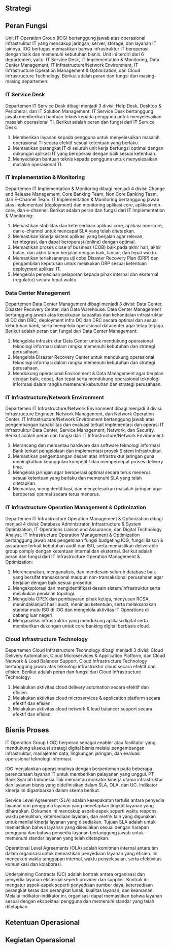 ## Strategi

## Peran Fungsi

Unit IT Operation Group (IOG) bertanggung jawab atas operasional infrastruktur IT yang mencakup jaringan, server, storage, dan layanan IT lainnya. IOG bertugas memastikan bahwa infrastruktur IT beroperasi dengan baik dan memenuhi kebutuhan bisnis. Unit ini terdiri dari 6 departemen, yaitu: IT Service Desk, IT Implementation & Monitoring, Data Center Management, IT Infrastructure/Network Environment, IT Infrastructure Operation Management & Optimization, dan Cloud Infrastructure Technology. Berikut adalah peran dan fungsi dari masing-masing departemen:

### IT Service Desk

Departemen IT Service Desk dibagi menjadi 3 divisi: Help Desk, Desktop & Peripheral, dan IT Solution Management. IT Service Desk bertanggung jawab memberikan bantuan teknis kepada pengguna untuk menyelesaikan masalah operasional TI. Berikut adalah peran dan fungsi dari IT Service Desk:

1. Memberikan layanan kepada pengguna untuk menyelesaikan masalah operasional TI secara efektif sesuai ketentuan yang berlaku.
2. Memastikan perangkat IT di seluruh unit kerja berfungsi optimal dengan dukungan aplikasi IT yang beroperasi dengan baik sesuai ketentuan.
3. Menyediakan bantuan teknis kepada pengguna untuk menyelesaikan masalah operasional TI.

### IT Implementation & Monitoring

Departemen IT Implementation & Monitoring dibagi menjadi 4 divisi: Change and Release Management, Core Banking Team, Non Core Banking Team, dan E-Channel Team. IT Implementation & Monitoring bertanggung jawab atas implementasi (deployment) dan monitoring aplikasi core, aplikasi non-core, dan e-channel. Berikut adalah peran dan fungsi dari IT Implementation & Monitoring:

1. Memastikan stabilitas dan ketersediaan aplikasi core, aplikasi non-core, dan e-channel untuk mencapai SLA yang telah ditetapkan.
2. Memastikan kinerja sistem aplikasi yang berjalan agar relevan, terintegrasi, dan dapat beroperasi (online) dengan optimal.
3. Memastikan proses close of business (COB) baik pada akhir hari, akhir bulan, dan akhir tahun berjalan dengan baik, lancar, dan tepat waktu.
4. Memastikan terlaksananya uji coba Disaster Recovery Plan (DRP) dan pengambilan keputusan untuk melakukan DRP sesuai ketentuan deployment aplikasi IT.
5. Mengelola penyediaan pelaporan kepada pihak internal dan eksternal (regulator) secara tepat waktu.

### Data Center Management

Departemen Data Center Management dibagi menjadi 3 divisi: Data Center, Disaster Recovery Center, dan Data Warehouse. Data Center Management bertanggung jawab atas kecukupan kapasitas dan kehandalan infrastruktur di DC dan DRC, deployment infra DC dan DRC secara optimal dan sesuai kebutuhan bank, serta mengelola operasional datacenter agar tetap terjaga. Berikut adalah peran dan fungsi dari Data Center Management:

1. Mengelola infrastruktur Data Center untuk mendukung operasional teknologi informasi dalam rangka memenuhi kebutuhan dan strategi perusahaan.
2. Mengelola Disaster Recovery Center untuk mendukung operasional teknologi informasi dalam rangka memenuhi kebutuhan dan strategi perusahaan.
3. Mendukung operasional Environment & Data Management agar berjalan dengan baik, cepat, dan tepat serta mendukung operasional teknologi informasi dalam rangka memenuhi kebutuhan dan strategi perusahaan.

### IT Infrastructure/Network Environment

Departemen IT Infrastructure/Network Environment dibagi menjadi 3 divisi: Infrastructure Engineer, Network Management, dan Network Operation Center. IT Infrastructure/Network Environment bertanggung jawab atas pengembangan kapabilitas dan evaluasi terkait implementasi dan operasi IT Infrastruktur Data Center, Service Management, Network, dan Security. Berikut adalah peran dan fungsi dari IT Infrastructure/Network Environment:

1. Merancang dan memantau hardware dan software teknologi informasi Bank terkait pengelolaan dan implementasi proyek Sistem Infrastruktur.
2. Memastikan pengembangan desain atas infrastruktur jaringan guna meningkatkan keunggulan kompetitif dan mempercepat proses delivery time.
3. Mengelola jaringan agar beroperasi optimal secara terus menerus sesuai ketentuan yang berlaku dan memenuhi SLA yang telah ditetapkan.
4. Memantau, mengidentifikasi, dan menyelesaikan masalah jaringan agar beroperasi optimal secara terus menerus.

### IT Infrastructure Operation Management & Optimization

Departemen IT Infrastructure Operation Management & Optimization dibagi menjadi 4 divisi: Database Administrator, Infrastructure & System Optimization, IT Operations Liaison and Assurance, dan Digital Technology Analyst. IT Infrastructure Operation Management & Optimization bertanggung jawab atas pengelolaan fungsi budgeting IOG, fungsi liaison & assurance terkait kebutuhan audit dan ISO, serta memastikan deliverable group comply dengan ketentuan internal dan eksternal. Berikut adalah peran dan fungsi dari IT Infrastructure Operation Management & Optimization:

1. Merencanakan, menganalisis, dan mendesain seluruh database baik yang bersifat transaksional maupun non-transaksional perusahaan agar berjalan dengan baik sesuai prosedur.
2. Mengeksplorasi dan mengidentifikasi desain sistem/infrastruktur serta melakukan penilaian topologi.
3. Mengelola OPEX dan pembayaran pihak ketiga, menyusun RCSA, menindaklanjuti hasil audit, meninjau ketentuan, serta melaksanakan standar mutu ISO di IOG dan mengelola aktivitas IT Operations di cabang luar negeri.
4. Menganalisis infrastruktur yang mendukung aplikasi digital serta memberikan dukungan untuk core banking digital berbasis cloud.

### Cloud Infrastructure Technology

Departemen Cloud Infrastructure Technology dibagi menjadi 3 divisi: Cloud Delivery Automation, Cloud Microservices & Application Platform, dan Cloud Network & Load Balancer Support. Cloud Infrastructure Technology bertanggung jawab atas teknologi infrastruktur cloud secara efektif dan efisien. Berikut adalah peran dan fungsi dari Cloud Infrastructure Technology:

1. Melakukan aktivitas cloud delivery automation secara efektif dan efisien.
2. Melakukan aktivitas cloud microservices & application platform secara efektif dan efisien.
3. Melakukan aktivitas cloud network & load balancer support secara efektif dan efisien.

## Bisnis Proses

IT Operation Group (IOG) berperan sebagai enabler atau fasilitator yang mendukung eksekusi strategi digital bisnis melalui pengembangan infrastruktur, manajemen data, lingkungan jaringan, dan evaluasi operasional teknologi informasi.

IOG menjalankan operasionalnya dengan berpedoman pada beberapa perencanaan layanan IT untuk memberikan pelayanan yang unggul. PT Bank Syariah Indonesia Tbk memantau indikator kinerja utama infrastruktur dan layanan bisnis yang didefinisikan dalam SLA, OLA, dan UC. Indikator kinerja ini digambarkan dalam skema berikut.

Service Level Agreement (SLA) adalah kesepakatan tertulis antara penyedia layanan dan pengguna layanan yang menetapkan tingkat layanan yang diharapkan. Dokumen ini mencakup aspek-aspek seperti waktu respons, waktu pemulihan, ketersediaan layanan, dan metrik lain yang digunakan untuk menilai kinerja layanan yang disediakan. Tujuan SLA adalah untuk memastikan bahwa layanan yang disediakan sesuai dengan harapan pengguna dan bahwa penyedia layanan bertanggung jawab untuk memenuhi standar layanan yang telah ditetapkan.

Operational Level Agreements (OLA) adalah komitmen internal antara tim dalam organisasi untuk memastikan penyediaan layanan yang efisien. Ini mencakup waktu tanggapan internal, waktu penyelesaian, serta efektivitas komunikasi dan kolaborasi.

Underpinning Contracts (UC) adalah kontrak antara organisasi dan penyedia layanan eksternal seperti provider dan supplier. Kontrak ini mengatur aspek-aspek seperti penyediaan sumber daya, ketersediaan perangkat keras dan perangkat lunak, kualitas layanan, dan keamanan. Melalui indikator-indikator ini, organisasi dapat memastikan bahwa layanan sesuai dengan ekspektasi pengguna dan memenuhi standar yang telah ditetapkan.

## Ketentuan Operasional

## Kegiatan Operasional